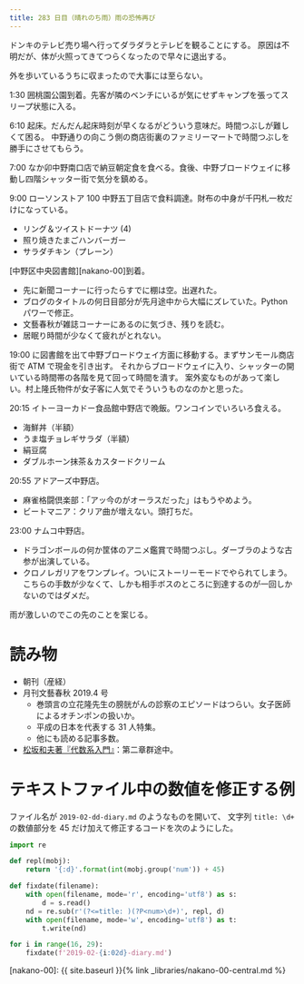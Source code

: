 ```yaml
---
title: 283 日目（晴れのち雨）雨の恐怖再び
---
```


ドンキのテレビ売り場へ行ってダラダラとテレビを観ることにする。
原因は不明だが、体が火照ってきてつらくなったので早々に退出する。

外を歩いているうちに収まったので大事には至らない。

1:30 囲桃園公園到着。先客が隣のベンチにいるが気にせずキャンプを張ってスリープ状態に入る。

6:10 起床。だんだん起床時刻が早くなるがどういう意味だ。時間つぶしが難しくて困る。
中野通りの向こう側の商店街裏のファミリーマートで時間つぶしを勝手にさせてもらう。

7:00 なか卯中野南口店で納豆朝定食を食べる。食後、中野ブロードウェイに移動し四階シャッター街で気分を鎮める。

9:00 ローソンストア 100 中野五丁目店で食料調達。財布の中身が千円札一枚だけになっている。
* リング＆ツイストドーナツ (4)
* 照り焼きたまごハンバーガー
* サラダチキン（プレーン）

[中野区中央図書館][nakano-00]到着。
* 先に新聞コーナーに行ったらすでに棚は空。出遅れた。
* ブログのタイトルの何日目部分が先月途中から大幅にズレていた。Python パワーで修正。
* 文藝春秋が雑誌コーナーにあるのに気づき、残りを読む。
* 居眠り時間が少なくて疲れがとれない。

19:00 に図書館を出て中野ブロードウェイ方面に移動する。まずサンモール商店街で ATM で現金を引き出す。
それからブロードウェイに入り、シャッターの開いている時間帯の各階を見て回って時間を潰す。
案外変なものがあって楽しい。村上隆氏物件が女子客に人気でそういうものなのかと思った。

20:15 イトーヨーカドー食品館中野店で晩飯。ワンコインでいろいろ食える。
* 海鮮丼（半額）
* うま塩チョレギサラダ（半額）
* 絹豆腐
* ダブルホーン抹茶＆カスタードクリーム

20:55 アドアーズ中野店。
* 麻雀格闘倶楽部：「アッ今のがオーラスだった」はもうやめよう。
* ビートマニア：クリア曲が増えない。頭打ちだ。

23:00 ナムコ中野店。
* ドラゴンボールの何か筐体のアニメ鑑賞で時間つぶし。ダーブラのような古参が出演している。
* クロノレガリアをワンプレイ。ついにストーリーモードでやられてしまう。こちらの手数が少なくて、しかも相手ボスのところに到達するのが一回しかないのではダメだ。

雨が激しいのでこの先のことを案じる。

# 読み物

* 朝刊（産経）
* 月刊文藝春秋 2019.4 号
  * 巻頭言の立花隆先生の膀胱がんの診察のエピソードはつらい。女子医師によるオチンポンの扱いか。
  * 平成の日本を代表する 31 人特集。
  * 他にも読める記事多数。
* [松坂和夫著『代数系入門』](https://www.iwanami.co.jp/book/b378349.html)：第二章群途中。

# テキストファイル中の数値を修正する例

ファイル名が `2019-02-dd-diary.md` のようなものを開いて、
文字列 `title: \d+` の数値部分を 45 だけ加えて修正するコードを次のようにした。

```python
import re

def repl(mobj):
    return '{:d}'.format(int(mobj.group('num')) + 45)

def fixdate(filename):
    with open(filename, mode='r', encoding='utf8') as s:
        d = s.read()
    nd = re.sub(r'(?<=title: )(?P<num>\d+)', repl, d)
    with open(filename, mode='w', encoding='utf8') as t:
        t.write(nd)

for i in range(16, 29):
    fixdate(f'2019-02-{i:02d}-diary.md')
```

[nakano-00]: {{ site.baseurl }}{% link _libraries/nakano-00-central.md %}
